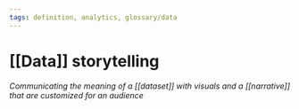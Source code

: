 ```yaml
---
tags: definition, analytics, glossary/data
---
```

#  [[Data]] storytelling
*Communicating the meaning of a [[dataset]] with visuals and a [[narrative]] that are customized for an audience*